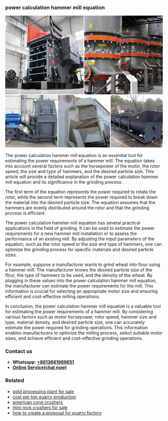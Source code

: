 <h3>power calculation hammer mill equation</h3><img src='1708498170.jpg' alt=''><p>The power calculation hammer mill equation is an essential tool for estimating the power requirements of a hammer mill. The equation takes into account several factors such as the horsepower of the motor, the rotor speed, the size and type of hammers, and the desired particle size. This article will provide a detailed explanation of the power calculation hammer mill equation and its significance in the grinding process.</p><p>The first term of the equation represents the power required to rotate the rotor, while the second term represents the power required to break down the material into the desired particle size. The equation assumes that the hammers are evenly distributed around the rotor and that the grinding process is efficient.</p><p>The power calculation hammer mill equation has several practical applications in the field of grinding. It can be used to estimate the power requirements for a new hammer mill installation or to assess the performance of an existing mill. By adjusting the input parameters of the equation, such as the rotor speed or the size and type of hammers, one can optimize the grinding process for specific materials and desired particle sizes.</p><p>For example, suppose a manufacturer wants to grind wheat into flour using a hammer mill. The manufacturer knows the desired particle size of the flour, the type of hammers to be used, and the density of the wheat. By plugging in these values into the power calculation hammer mill equation, the manufacturer can estimate the power requirements for the mill. This information is crucial for selecting an appropriate motor size and ensuring efficient and cost-effective milling operations.</p><p>In conclusion, the power calculation hammer mill equation is a valuable tool for estimating the power requirements of a hammer mill. By considering various factors such as motor horsepower, rotor speed, hammer size and type, material density, and desired particle size, one can accurately estimate the power required for grinding operations. This information enables manufacturers to optimize the milling process, select suitable motor sizes, and achieve efficient and cost-effective grinding operations.</p><h3>Contact us</h3><ul><li><strong>Whatsapp:&nbsp;<a href="https://wa.me/8613661969651">+8613661969651</a></strong></li><li><a href="https://swt.shibang-china.com/?git&amp;zhl&amp;power calculation hammer mill equation"><strong>Online Service(chat now)</strong></a></li></ul><h3>Related</h3><ul><li><a href='gold processing plant for sale.md'>gold processing plant for sale</a></li><li><a href='cost per ton quarry production.md'>cost per ton quarry production</a></li><li><a href='american cone crushers.md'>american cone crushers</a></li><li><a href='mini rock crushers for sale.md'>mini rock crushers for sale</a></li><li><a href='how to create a proposal for quarry factory.md'>how to create a proposal for quarry factory</a></li></ul>